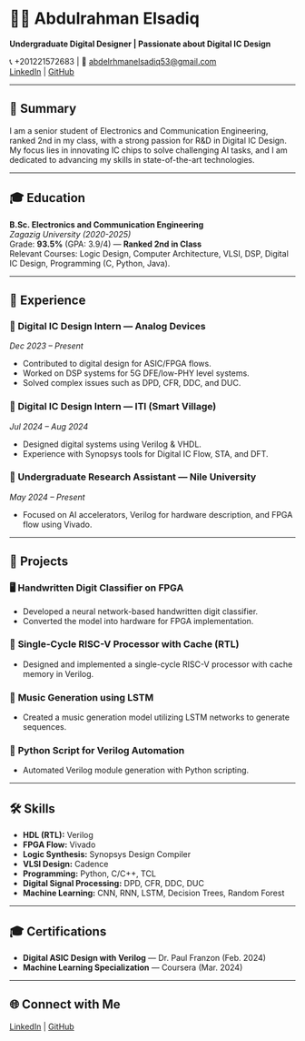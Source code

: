 # 👨‍💻 Abdulrahman Elsadiq

**Undergraduate Digital Designer | Passionate about Digital IC Design**

📞 +201221572683 | 📧 abdelrhmanelsadiq53@gmail.com  
[LinkedIn](https://linkedin.com/in/elsadiq) | [GitHub](https://github.com/elsadiq7)

---

## 📝 **Summary**

I am a senior student of Electronics and Communication Engineering, ranked 2nd in my class, with a strong passion for R&D in Digital IC Design. My focus lies in innovating IC chips to solve challenging AI tasks, and I am dedicated to advancing my skills in state-of-the-art technologies.

---

## 🎓 **Education**

**B.Sc. Electronics and Communication Engineering**  
*Zagazig University (2020-2025)*  
Grade: **93.5%** (GPA: 3.9/4) — **Ranked 2nd in Class**  
Relevant Courses: Logic Design, Computer Architecture, VLSI, DSP, Digital IC Design, Programming (C, Python, Java).

---

## 💼 **Experience**

### 🔹 Digital IC Design Intern — **Analog Devices**  
*Dec 2023 – Present*  
- Contributed to digital design for ASIC/FPGA flows.  
- Worked on DSP systems for 5G DFE/low-PHY level systems.  
- Solved complex issues such as DPD, CFR, DDC, and DUC.

### 🔹 Digital IC Design Intern — **ITI (Smart Village)**  
*Jul 2024 – Aug 2024*  
- Designed digital systems using Verilog & VHDL.  
- Experience with Synopsys tools for Digital IC Flow, STA, and DFT.

### 🔹 Undergraduate Research Assistant — **Nile University**  
*May 2024 – Present*  
- Focused on AI accelerators, Verilog for hardware description, and FPGA flow using Vivado.

---

## 🚀 **Projects**

### 🖥️ **Handwritten Digit Classifier on FPGA**  
- Developed a neural network-based handwritten digit classifier.  
- Converted the model into hardware for FPGA implementation.

### 🔧 **Single-Cycle RISC-V Processor with Cache (RTL)**  
- Designed and implemented a single-cycle RISC-V processor with cache memory in Verilog.

### 🎵 **Music Generation using LSTM**  
- Created a music generation model utilizing LSTM networks to generate sequences.

### 🐍 **Python Script for Verilog Automation**  
- Automated Verilog module generation with Python scripting.

---

## 🛠 **Skills**

- **HDL (RTL):** Verilog  
- **FPGA Flow:** Vivado  
- **Logic Synthesis:** Synopsys Design Compiler  
- **VLSI Design:** Cadence  
- **Programming:** Python, C/C++, TCL  
- **Digital Signal Processing:** DPD, CFR, DDC, DUC  
- **Machine Learning:** CNN, RNN, LSTM, Decision Trees, Random Forest

---

## 🎓 **Certifications**

- **Digital ASIC Design with Verilog** — Dr. Paul Franzon (Feb. 2024)  
- **Machine Learning Specialization** — Coursera (Mar. 2024)

---

## 🌐 **Connect with Me**

[LinkedIn](https://linkedin.com/in/elsadiq) | [GitHub](https://github.com/elsadiq7)
